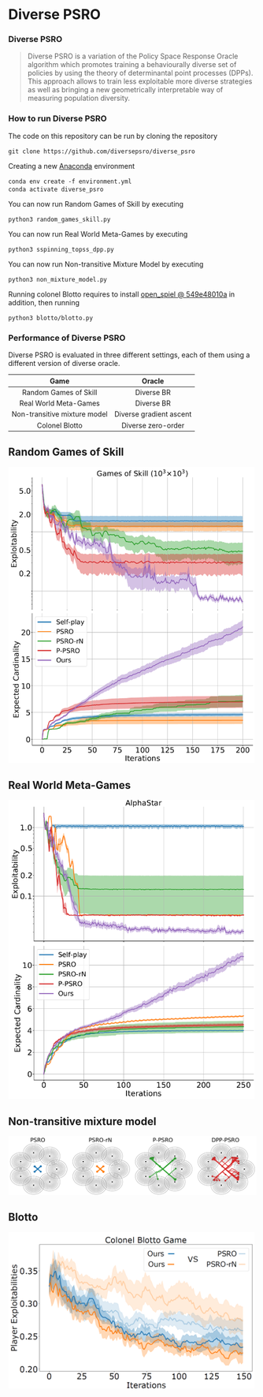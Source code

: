 # Diverse PSRO

### Diverse PSRO

> Diverse PSRO is a variation of the Policy Space Response Oracle algorithm which promotes training a behaviourally diverse set of policies by using the theory of determinantal 
point processes (DPPs). This approach allows to train less exploitable more diverse strategies as well as bringing a new geometrically interpretable way of measuring 
population diversity.



### How to run Diverse PSRO

The code on this repository can be run by cloning the repository

```shell
git clone https://github.com/diversepsro/diverse_psro
```

Creating a new [Anaconda](https://www.anaconda.com/) environment

```shell
conda env create -f environment.yml
conda activate diverse_psro
```

You can now run Random Games of Skill by executing

```shell
python3 random_games_skill.py
```

You can now run Real World Meta-Games by executing

```shell
python3 sspinning_topss_dpp.py
```

You can now run Non-transitive Mixture Model by executing

```shell
python3 non_mixture_model.py
```

Running colonel Blotto requires to install [open_spiel @ 549e48010a](https://github.com/deepmind/open_spiel/tree/549e48010a81c023902a39c41319ed08769d3f26) in addition, then running

```shell
python3 blotto/blotto.py
```


### Performance of Diverse PSRO

Diverse PSRO is evaluated in three different settings, each of them using a different version of diverse oracle.

|              Game               |           Oracle          |
| :-----------------------------: | :-----------------------: |
|     Random Games of Skill       |         Diverse BR        |
|     Real World Meta-Games       |         Diverse BR        |
|  Non-transitive mixture model   |  Diverse gradient ascent  |
|         Colonel Blotto          |     Diverse zero-order    |


## Random Games of Skill

<img src="results/GoS1000.png" width="500" >

## Real World Meta-Games

<img src="results/AlphaStar.png" width="500" >

## Non-transitive mixture model

<img src="results/NTMM.png" width="1000" >

## Blotto

<img src="results/blotto.png" width="500" >
